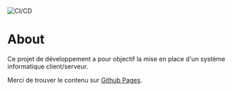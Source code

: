 ![CI/CD](https://github.com/jurocknsail/yncrea-cloudcomputing/workflows/CI/CD/badge.svg)

# About

Ce projet de développement a pour objectif la mise en place d'un système informatique client/serveur.

Merci de trouver le contenu sur  [Github Pages](https://github.com/alexandredemeo/ProjetOS/).
